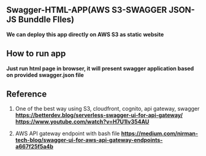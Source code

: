 ## Swagger-HTML-APP(AWS S3-SWAGGER JSON-JS Bunddle FIles)

**We can deploy this app directly on AWS S3 as static website**

## How to run app
**Just run html page in browser, it will present swagger application based on provided swagger.json file**

## Reference
1. One of the best way using S3, cloudfront, cognito, api gateway, swagger
 **https://betterdev.blog/serverless-swagger-ui-for-api-gateway/**
 **https://www.youtube.com/watch?v=H7U1lv354AU**

3. AWS API gateway endpoint with bash file
 **https://medium.com/nirman-tech-blog/swagger-ui-for-aws-api-gateway-endpoints-a667f25f5a4b**



